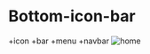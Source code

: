 # Bottom-icon-bar
+icon +bar +menu +navbar
![home](https://user-images.githubusercontent.com/98836519/172956191-850ebb0f-3e5f-4d9e-961f-b70e846db798.jpg)

